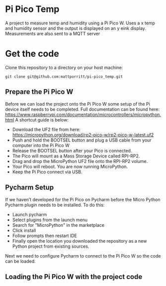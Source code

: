 # Pi Pico Temp
A project to measure temp and humidity using a Pi Pico W.
Uses a x temp and humidity sensor and the output is displayed on an y eink display.  Measurements are also sent to a MQTT server

# Get the code
Clone this repository to a directory on your host machine:

`git clone git@github.com:mattporritt/pi-pico_temp.git`

## Prepare the Pi Pico W
Before we can load the project onto the Pi Pico W some setup of the Pi device itself needs to be completed. Full documentation can be found here: https://www.raspberrypi.com/documentation/microcontrollers/micropython.html
A shortcut guide is below:
* Download the UF2 file from here: https://micropython.org/download/rp2-pico-w/rp2-pico-w-latest.uf2
* Push and hold the BOOTSEL button and plug a USB cable from your computer into the Pi Pico W
* Release the BOOTSEL button after your Pico is connected.
* The Pico will mount as a Mass Storage Device called RPI-RP2.
* Drag and drop the MicroPython UF2 file onto the RPI-RP2 volume. 
* Your Pico will reboot. You are now running MicroPython.
* Keep the Pi Pico connect via USB.

## Pycharm Setup
If we haven’t developed for the Pi Pico on Pycharm before the Micro Python Pycharm plugin needs to be installed.
To do this:
* Launch pycharm
* Select plugins from the launch menu
* Search for "MicroPython" in the marketplace
* Click install
* Follow prompts then restart IDE
* Finally open the location you downloaded the repository as a new Python project from existing sources.

Next we need to configure Pycharm to connect to the Pi Pico W so the code can be loaded.

## Loading the Pi Pico W with the project code


